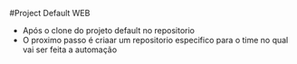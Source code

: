 #Project Default WEB

- Após o clone do projeto default no repositorio
- O proximo passo é criaar um repositorio especifico para o time no qual vai ser feita a automação